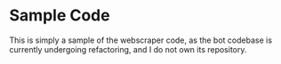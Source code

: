 # Sample Code
This is simply a sample of the webscraper code, as the bot codebase is currently undergoing refactoring, and I do not own its repository.
